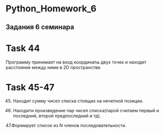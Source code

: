# Python_Homework_6
## Задания 6 семинара

# Task 44

Программу принимает на вход координаты двух точек и находит расстояние между ними в 2D пространстве.

# Task 45-47

45. Находит сумму чисел списка стоящих на нечетной позиции.

46. Находити произведение пар чисел списка(парой считаем первый и последний, второй предпоследний и тд).

47.Формирует список из N членов последовательности.
